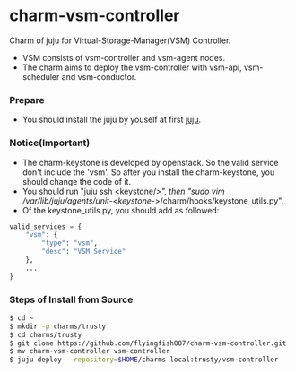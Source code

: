 # charm-vsm-controller
Charm of juju for Virtual-Storage-Manager(VSM) Controller.
- VSM consists of vsm-controller and vsm-agent nodes.
- The charm aims to deploy the vsm-controller with vsm-api, vsm-scheduler and vsm-conductor.

### Prepare
* You should install the juju by youself at first [juju](https://jujucharms.com/).

### Notice(Important)
* The charm-keystone is developed by openstack. So the valid service don't include the 'vsm'. So after you install the charm-keystone, you should change the code of it.
* You should run "juju ssh <keystone/*>", then "sudo vim /var/lib/juju/agents/unit-<keystone-*>/charm/hooks/keystone_utils.py".
* Of the keystone_utils.py, you should add as followed:
```py
valid_services = {
    "vsm": {
        "type": "vsm",
        "desc": "VSM Service"
    },
    ...
}
```

### Steps of Install from Source
```sh
$ cd ~
$ mkdir -p charms/trusty
$ cd charms/trusty
$ git clone https://github.com/flyingfish007/charm-vsm-controller.git
$ mv charm-vsm-controller vsm-controller
$ juju deploy --repository=$HOME/charms local:trusty/vsm-controller
```
